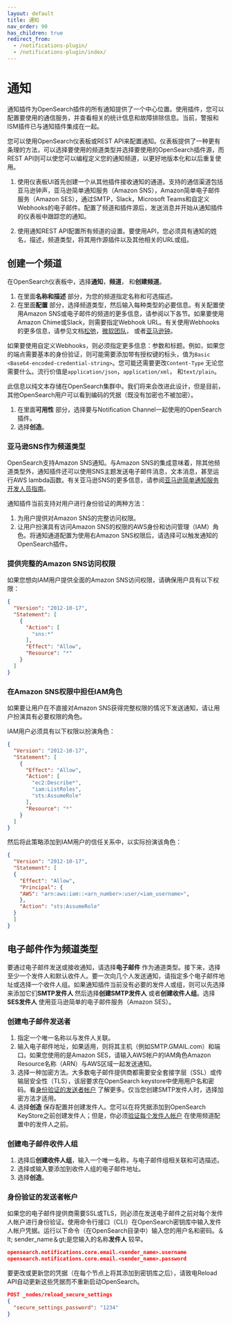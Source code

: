 ```yaml
---
layout: default
title: 通知
nav_order: 90
has_children: true
redirect_from:
  - /notifications-plugin/
  - /notifications-plugin/index/
---
```


# 通知

通知插件为OpenSearch插件的所有通知提供了一个中心位置。使用插件，您可以配置要使用的通信服务，并查看相关的统计信息和故障排除信息。当前，警报和ISM插件已与通知插件集成在一起。

您可以使用OpenSearch仪表板或REST API来配置通知。仪表板提供了一种更有条理的方法，可以选择要使用的频道类型并选择要使用的OpenSearch插件源，而REST API则可以使您可以编程定义您的通知频道，以更好地版本化和以后重复使用。

1. 使用仪表板UI首先创建一个从其他插件接收通知的通道。支持的通信渠道包括亚马逊钟声，亚马逊简单通知服务（Amazon SNS），Amazon简单电子邮件服务（Amazon SES），通过SMTP，Slack，Microsoft Teams和自定义Webhooks的电子邮件。配置了频道和插件源后，发送消息并开始从通知插件的仪表板中跟踪您的通知。

2. 使用通知REST API配置所有频道的设置。要使用API，您必须具有通知的姓名，描述，频道类型，将其用作源插件以及其他相关的URL或组。

## 创建一个频道

在OpenSearch仪表板中，选择**通知**，**频道**， 和**创建频道**。

1. 在里面**名称和描述** 部分，为您的频道指定名称和可选描述。
2. 在里面**配置** 部分，选择频道类型，然后输入每种类型的必要信息。有关配置使用Amazon SNS或电子邮件的频道的更多信息，请参阅以下各节。如果要使用Amazon Chime或Slack，则需要指定Webhook URL。有关使用Webhooks的更多信息，请参见文档[松弛](https://api.slack.com/messaging/webhooks)，[微软团队](https://learn.microsoft.com/en-us/microsoftteams/platform/webhooks-and-connectors/what-are-webhooks-and-connectors)， 或者[亚马逊钟](https://docs.aws.amazon.com/chime/latest/ug/webhooks.html)。

如果要使用自定义Webhooks，则必须指定更多信息：参数和标题。例如，如果您的端点需要基本的身份验证，则可能需要添加带有授权键的标头，值为`Basic <Base64-encoded-credential-string>`。您可能还需要更改`Content-Type` 无论您需要什么。流行价值是`application/json`，`application/xml`， 和`text/plain`。

此信息以纯文本存储在OpenSearch集群中。我们将来会改进此设计，但是目前，其他OpenSearch用户可以看到编码的凭据（既没有加密也不被加密）。

1. 在里面**可用性** 部分，选择要与Notification Channel一起使用的OpenSearch插件。
2. 选择**创造**。

### 亚马逊SNS作为频道类型

OpenSearch支持Amazon SNS通知。与Amazon SNS的集成意味着，除其他频道类型外，通知插件还可以使用SNS主题发送电子邮件消息，文本消息，甚至运行AWS lambda函数。有关亚马逊SNS的更多信息，请参阅[亚马逊简单通知服务开发人员指南](https://docs.aws.amazon.com/sns/latest/dg/welcome.html)。

通知插件当前支持对用户进行身份验证的两种方法：

1. 为用户提供对Amazon SNS的完整访问权限。
2. 让用户扮演具有访问Amazon SNS的权限的AWS身份和访问管理（IAM）角色。将通知通道配置为使用右Amazon SNS权限后，请选择可以触发通知的OpenSearch插件。

### 提供完整的Amazon SNS访问权限

如果您想向IAM用户提供全面的Amazon SNS访问权限，请确保用户具有以下权限：

```json
{
  "Version": "2012-10-17",
  "Statement": [
    {
      "Action": [
        "sns:*"
      ],
      "Effect": "Allow",
      "Resource": "*"
    }
  ]
}
```

### 在Amazon SNS权限中担任IAM角色

如果要让用户在不直接对Amazon SNS获得完整权限的情况下发送通知，请让用户扮演具有必要权限的角色。

IAM用户必须具有以下权限以扮演角色：

```json
{
  "Version": "2012-10-17",
  "Statement": [
    {
      "Effect": "Allow",
      "Action": [
        "ec2:Describe*",
        "iam:ListRoles",
        "sts:AssumeRole"
      ],
      "Resource": "*"
    }
  ]
}
```

然后将此策略添加到IAM用户的信任关系中，以实际扮演该角色：

```json
{
  "Version": "2012-10-17",
  "Statement": [
  {
    "Effect": "Allow",
    "Principal": {
    "AWS": "arn:aws:iam::<arn_number>:user/<iam_username>",
    },
    "Action": "sts:AssumeRole"
  }
  ]
}
```


## 电子邮件作为频道类型

要通过电子邮件发送或接收通知，请选择**电子邮件** 作为通道类型。接下来，选择至少一个发件人和默认收件人。要一次向几个人发送通知，请指定多个电子邮件地址或选择一个收件人组。如果通知插件当前没有必要的发件人或组，则可以先选择来添加它们**SMTP发件人** 然后选择**创建SMTP发件人** 或者**创建收件人组**。选择**SES发件人** 使用亚马逊简单的电子邮件服务（Amazon SES）。

### 创建电子邮件发送者

1. 指定一个唯一名称以与发件人关联。
2. 输入电子邮件地址，如果适用，则将其主机（例如SMTP.GMAIL.com）和端口。如果您使用的是Amazon SES，请输入AWS帐户的IAM角色Amazon Resource名称（ARN）与AWS区域一起发送通知。
3. 选择一种加密方法。大多数电子邮件提供商都需要安全套接字层（SSL）或传输层安全性（TLS），该层要求在OpenSearch keystore中使用用户名和密码。看[身份验证的发送者帐户](#authenticate-sender-account) 了解更多。仅当您创建SMTP发件人时，选择加密方法才适用。
4. 选择**创造** 保存配置并创建发件人。您可以在将凭据添加到OpenSearch KeyStore之前创建发件人；但是，你必须[验证每个发件人帐户](#authenticate-sender-account) 在使用频道配置中的发件人之前。

### 创建电子邮件收件人组

1. 选择后**创建收件人组**，输入一个唯一名称，与电子邮件组相关联和可选描述。
2. 选择或输入要添加到收件人组的电子邮件地址。
3. 选择**创造**。

### 身份验证的发送者帐户

如果您的电子邮件提供商需要SSL或TLS，则必须在发送电子邮件之前对每个发件人帐户进行身份验证。使用命令行接口（CLI）在OpenSearch密钥库中输入发件人帐户凭据。运行以下命令（在OpenSearch目录中）输入您的用户名和密码。＆lt; sender_name＆gt;是您输入的名称**发件人** 较早。

```json
opensearch.notifications.core.email.<sender_name>.username
opensearch.notifications.core.email.<sender_name>.password
```

要更改或更新您的凭据（在每个节点上将其添加到密钥库之后），请致电Reload API自动更新这些凭据而不重新启动OpenSearch。

```json
POST _nodes/reload_secure_settings
{
  "secure_settings_password": "1234"
}
```

